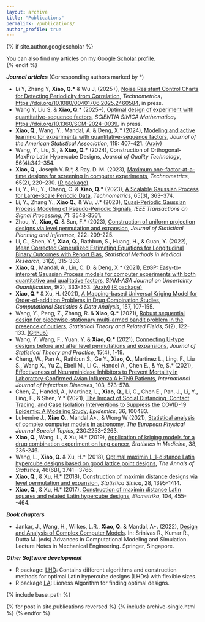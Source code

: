 ```yaml
---
layout: archive
title: "Publications"
permalink: /publications/
author_profile: true
---
```


{% if site.author.googlescholar %}
  <div class="wordwrap">You can also find my articles on <a href="{{site.author.googlescholar}}">my Google Scholar profile</a>.</div>
{% endif %}

***Journal articles***
(Corresponding authors marked by \*)

* Li Y, Zhang Y,  __Xiao, Q.*__ & Wu J, (2025+), [Noise Resistant Control Charts for Detecting Periodicity from Correlation](https://www.tandfonline.com/doi/full/10.1080/00401706.2025.2460584), _Technometrics_，https://doi.org/10.1080/00401706.2025.2460584, in press.
* Wang Y, Liu S, & __Xiao, Q.*__ (2025+), [Optimal design of experiment with quantitative-sequence factors](https://arxiv.org/abs/2502.03241), _SCIENTIA SINICA Mathematica_，https://doi.org/10.1360/SCM-2024-0039, in press.
* __Xiao, Q.__, Wang, Y., Mandal, A. & Deng, X.\* (2024), [Modeling and active learning for experiments with quantitative-sequence factors](https://www.tandfonline.com/doi/full/10.1080/01621459.2022.2123335), _Journal of the American Statistical Association_, 119: 407-421. [(Arxiv)](https://arxiv.org/abs/2209.02644)
* Wang, Y., Liu, S., & __Xiao, Q.\*__ (2024), Construction of Orthogonal-MaxPro Latin Hypercube Designs, _Journal of Quality Technology_,  56(4):342-354.
* __Xiao, Q.__, Joseph V. R.\*, & Ray. D. M. (2023), [Maximum one-factor-at-a-time designs for screening in computer experiments](https://www.tandfonline.com/doi/full/10.1080/00401706.2022.2141897), _Technometrics_, 65(2), 220–230. [(R package)](https://cran.r-project.org/web/packages/MOFAT/index.html)
* Li, Y., Pu, Y., Chang, C. & __Xiao, Q.\*__ (2023), [A Scalable Gaussian Process for Large-Scale Periodic Data](https://www.tandfonline.com/doi/full/10.1080/00401706.2023.2166124), _Technometrics_, 65(3), 363–374.
* Li, Y., Zhang Y., __Xiao Q.__, & Wu, J.* (2023), [Quasi-Periodic Gaussian Process Modeling of Pseudo-Periodic Signals](https://ieeexplore.ieee.org/document/10256149), _IEEE Transactions on Signal Processing_, 71: 3548-3561.
* Zhou, Y., __Xiao, Q.__ & Sun, F.\* (2023), [Construction of uniform projection designs via level permutation and expansion](https://www.sciencedirect.com/science/article/abs/pii/S0378375822000635), _Journal of Statistical Planning and Inference_, 222: 209-225.
* Li, C., Shen, Y.\*, __Xiao, Q.__, Rathbun, S., Huang, H., & Guan, Y. (2022), [Mean Corrected Generalized Estimating Equations for Longitudinal Binary Outcomes with Report Bias](https://pubmed.ncbi.nlm.nih.gov/34931910/), _Statistical Methods in Medical Research_, 31(2), 315-333.
* __Xiao, Q.__, Mandal, A., Lin, C. D. & Deng, X.* (2021), [EzGP: Easy-to-interpret Gaussian Process models for computer experiments with both quantitative and qualitative factors](https://epubs.siam.org/doi/abs/10.1137/19M1288462), _SIAM-ASA Journal on Uncertainty Quantification_, 9(2), 333-353. [(Arxiv)](https://arxiv.org/abs/2203.10130) [(R package)](https://cran.r-project.org/web/packages/EzGP/index.html)
* __Xiao, Q.\*__ & Xu, H. (2021), [A Mapping-based Universal Kriging Model for Order-of-addition Problems in Drug Combination Studies](https://www.sciencedirect.com/science/article/abs/pii/S0167947320302462), _Computational Statistics & Data Analysis_, 157, 107-155.
* Wang, Y., Peng, Z., Zhang, R. & __Xiao, Q.\*__ (2021), [Robust sequential design for piecewise-stationary multi-armed bandit problem in the presence of outliers](https://www.tandfonline.com/doi/full/10.1080/24754269.2021.1902687), _Statistical Theory and Related Fields_, 5(2), 122-133. [(Github)](https://github.com/woaishufenke/MAB_STRF)
* Wang, Y. Wang, F., Yuan, Y. & __Xiao, Q.\*__ (2021), [Connecting U-type designs before and after level permutations and expansions](https://link.springer.com/article/10.1007/s42519-021-00209-9), _Journal of Statistical Theory and Practice_, 15(4), 1-19.
* Cheng, W., Pan A., Rathbun S., Ge Y., __Xiao, Q.__, Martinez L., Ling, F., Liu S., Wang X., Yu Z., Ebell M., Li C., Handel A., Chen E., & Ye, S.\* (2021), [Effectiveness of Neuraminidase Inhibitors to Prevent Mortality in Laboratory-Confirmed Avian Influenza A H7N9 Patients](https://pubmed.ncbi.nlm.nih.gov/33333253/), _International Journal of Infectious Diseases_, 103, 573-578.
* Chen, Z., Handel, A., Martinez, L., __Xiao, Q.__, Li, C., Chen E., Pan, J., Li, Y., Ling, F., &  Shen, Y.\* (2021), [The Impact of Social Distancing, Contact Tracing, and Case Isolation Interventions to Suppress the COVID-19 Epidemic: A Modeling Study](https://pubmed.ncbi.nlm.nih.gov/34284227/), _Epidemics_, 36, 100483.
* Lukemire J., __Xiao Q.__, Mandal A\*., & Wong W (2021), [Statistical analysis of complex computer models in astronomy](https://www.researchgate.net/publication/353778005_Statistical_Analysis_of_Complex_Computer_Models_in_Astronomy), _The European Physical Journal Special Topics_, 230:2253–2263.
* __Xiao, Q.__, Wang, L., & Xu, H.\* (2019), [Application of kriging models for a drug combination experiment on lung cancer](https://pubmed.ncbi.nlm.nih.gov/30225920/), _Statistics in Medicine_, 38, 236-246.
* Wang, L., __Xiao, Q.__ & Xu, H.\* (2018), [Optimal maximin L_1-distance Latin hypercube designs based on good lattice point designs](https://projecteuclid.org/journals/annals-of-statistics/volume-46/issue-6B/Optimal-maximin-L_1-distance-Latin-hypercube-designs-based-on-good/10.1214/17-AOS1674.full), _The Annals of Statistics_, 46(6B), 3741--3766.
* __Xiao, Q.__, & Xu, H.\* (2018), [Construction of maximin distance designs via level permutation and expansion](https://www3.stat.sinica.edu.tw/statistica/oldpdf/A28n314.pdf), _Statistica Sinica_, 28, 1395-1414.
* __Xiao, Q.__, & Xu, H.\* (2017), [Construction of maximin distance Latin squares and related Latin hypercube designs](https://academic.oup.com/biomet/article-abstract/104/2/455/3058134?redirectedFrom=fulltext), _Biometrika_, 104, 455--464.

***Book chapters***

* Jankar, J., Wang, H., Wilkes, L.R., __Xiao, Q.__ & Mandal, A*. (2022), [Design and Analysis of Complex Computer Models](https://link.springer.com/chapter/10.1007/978-981-16-7857-8_2). In: Srinivas R., Kumar R., Dutta M. (eds) Advances in Computational Modeling and Simulation. Lecture Notes in Mechanical Engineering. Springer, Singapore.

***Other Software development***
* R package: [LHD](https://cran.r-project.org/web/packages/LHD/index.html): Contains different algorithms and construction methods for optimal Latin hypercube designs (LHDs) with flexible sizes. 
* R package [LA](https://cran.r-project.org/web/packages/LA/index.html): Lioness Algorithm for finding optimal designs.


{% include base_path %}

{% for post in site.publications reversed %}
  {% include archive-single.html %}
{% endfor %}
